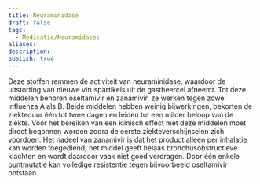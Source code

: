 ```yaml
---
title: Neuraminidase
draft: false
tags:
  - Medicatie/Neuramidases
aliases: 
description: 
publish: true
---
```


Deze stoffen remmen de activiteit van neuraminidase, waardoor de uitstorting van nieuwe viruspartikels uit de gastheercel afneemt. Tot deze middelen behoren oseltamivir en zanamivir, ze werken tegen zowel influenza A als B. Beide middelen hebben weinig bijwerkingen, bekorten de ziekteduur één tot twee dagen en leiden tot een milder beloop van de ziekte. Voor het bereiken van een klinisch effect met deze middelen moet direct begonnen worden zodra de eerste ziekteverschijnselen zich voordoen. Het nadeel van zanamivir is dat het product alleen per inhalatie kan worden toegediend; het middel geeft helaas bronchusobstructieve klachten en wordt daardoor vaak niet goed verdragen. Door één enkele puntmutatie kan volledige resistentie tegen bijvoorbeeld oseltamivir ontstaan.